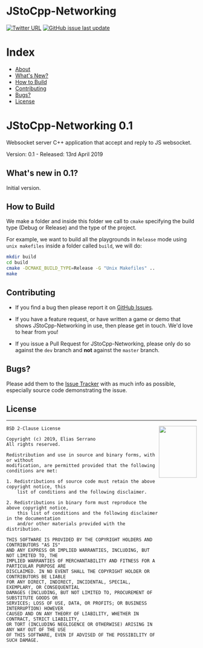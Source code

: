 JStoCpp-Networking
=======

[![Twitter URL](https://img.shields.io/badge/tweet-feserr-blue.svg?longCache=true&style=for-the-badge)](https://twitter.com/feserr_)
[![GitHub issue last update](https://img.shields.io/badge/updated-July%202019-red.svg?longCache=true&style=for-the-badge)](https://github.com/feserr/JStoCpp-Networking)

# Index

- [About](#about)
- [What's New?](#whats-new)
- [How to Build](#how-to-build)
- [Contributing](#contributing)
- [Bugs?](#bugs)
- [License](#license)

<a name="about"></a>
# JStoCpp-Networking 0.1

Websocket server C++ application that accept and reply to JS websocket.

Version: 0.1 - Released: 13rd April 2019

<a name="whats-new"></a>
## What's new in 0.1?

Initial version.

<a name="how-to-build"></a>
## How to Build

We make a folder and inside this folder we call to `cmake` specifying the build type (Debug or Release) and the type of the project.

For example, we want to build all the playgrounds in `Release` mode using `unix makefiles` inside a folder called `build`, we will do:
```bash
mkdir build
cd build
cmake -DCMAKE_BUILD_TYPE=Release -G "Unix Makefiles" ..
make
```

<a name="contributing"></a>
## Contributing

- If you find a bug then please report it on [GitHub Issues][issues].

- If you have a feature request, or have written a game or demo that shows JStoCpp-Networking in use, then please get in touch. We'd love to hear from you!

- If you issue a Pull Request for JStoCpp-Networking, please only do so against the `dev` branch and **not** against the `master` branch.

<a name="bugs"></a>
## Bugs?

Please add them to the [Issue Tracker][issues] with as much info as possible, especially source code demonstrating the issue.


<a name="license"></a>
## License
-----------------------------------------------------------------------

<a href="http://opensource.org/licenses/BSD-2-Clause" target="_blank">
<img align="right" width="100" height="137"
 src="https://opensource.org/files/OSI_Approved_License.png">
</a>

	BSD 2-Clause License

	Copyright (c) 2019, Elias Serrano
	All rights reserved.

	Redistribution and use in source and binary forms, with or without
	modification, are permitted provided that the following conditions are met:

	1. Redistributions of source code must retain the above copyright notice, this
		list of conditions and the following disclaimer.

	2. Redistributions in binary form must reproduce the above copyright notice,
		this list of conditions and the following disclaimer in the documentation
		and/or other materials provided with the distribution.

	THIS SOFTWARE IS PROVIDED BY THE COPYRIGHT HOLDERS AND CONTRIBUTORS "AS IS"
	AND ANY EXPRESS OR IMPLIED WARRANTIES, INCLUDING, BUT NOT LIMITED TO, THE
	IMPLIED WARRANTIES OF MERCHANTABILITY AND FITNESS FOR A PARTICULAR PURPOSE ARE
	DISCLAIMED. IN NO EVENT SHALL THE COPYRIGHT HOLDER OR CONTRIBUTORS BE LIABLE
	FOR ANY DIRECT, INDIRECT, INCIDENTAL, SPECIAL, EXEMPLARY, OR CONSEQUENTIAL
	DAMAGES (INCLUDING, BUT NOT LIMITED TO, PROCUREMENT OF SUBSTITUTE GOODS OR
	SERVICES; LOSS OF USE, DATA, OR PROFITS; OR BUSINESS INTERRUPTION) HOWEVER
	CAUSED AND ON ANY THEORY OF LIABILITY, WHETHER IN CONTRACT, STRICT LIABILITY,
	OR TORT (INCLUDING NEGLIGENCE OR OTHERWISE) ARISING IN ANY WAY OUT OF THE USE
	OF THIS SOFTWARE, EVEN IF ADVISED OF THE POSSIBILITY OF SUCH DAMAGE.

[issues]: https://github.com/feserr/JStoCpp-Networking/issues
